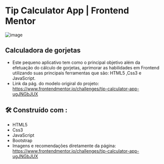 # Tip Calculator App | Frontend Mentor
![image](https://user-images.githubusercontent.com/70325643/183111061-4daacf43-dd42-42cf-ab80-eca993de16d0.png)
## Calculadora de gorjetas <br>
* Este pequeno aplicativo tem como o principal objetivo além da efetuação do cálculo de gorjetas, aprimorar as habilidades
em Frontend utilizando suas principais ferramentas que são: HTML5 ,Css3 e JavaScript.
* Link da pág. do modelo origiral do projeto: https://www.frontendmentor.io/challenges/tip-calculator-app-ugJNGbJUX


## 🛠️ Construído com :

* HTML5
* Css3
* JavaScript
* Bootstrap
* Imagens e recomendações diretamente da página: https://www.frontendmentor.io/challenges/tip-calculator-app-ugJNGbJUX
